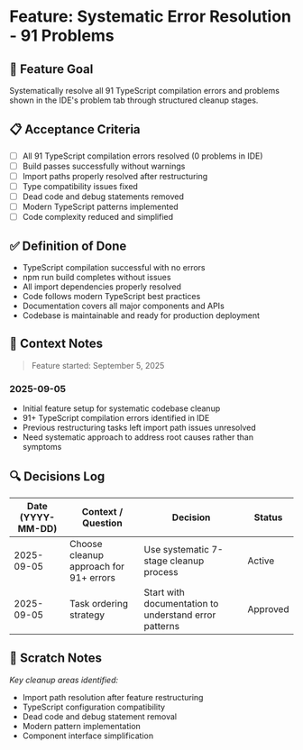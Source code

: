 # Feature: Systematic Error Resolution - 91 Problems

## 🎯 Feature Goal
Systematically resolve all 91 TypeScript compilation errors and problems shown in the IDE's problem tab through structured cleanup stages.

## 📋 Acceptance Criteria
- [ ] All 91 TypeScript compilation errors resolved (0 problems in IDE)
- [ ] Build passes successfully without warnings
- [ ] Import paths properly resolved after restructuring
- [ ] Type compatibility issues fixed
- [ ] Dead code and debug statements removed
- [ ] Modern TypeScript patterns implemented
- [ ] Code complexity reduced and simplified

## ✅ Definition of Done
- TypeScript compilation successful with no errors
- npm run build completes without issues
- All import dependencies properly resolved
- Code follows modern TypeScript best practices
- Documentation covers all major components and APIs
- Codebase is maintainable and ready for production deployment

## 📝 Context Notes
> Feature started: September 5, 2025

### 2025-09-05
* Initial feature setup for systematic codebase cleanup
* 91+ TypeScript compilation errors identified in IDE
* Previous restructuring tasks left import path issues unresolved
* Need systematic approach to address root causes rather than symptoms

## 🔍 Decisions Log
| Date (YYYY-MM-DD) | Context / Question | Decision | Status |
|-------------------|--------------------|----------|--------|
| 2025-09-05 | Choose cleanup approach for 91+ errors | Use systematic 7-stage cleanup process | Active |
| 2025-09-05 | Task ordering strategy | Start with documentation to understand error patterns | Approved |

## 📝 Scratch Notes
*Key cleanup areas identified:*
- Import path resolution after feature restructuring
- TypeScript configuration compatibility
- Dead code and debug statement removal
- Modern pattern implementation
- Component interface simplification
